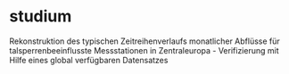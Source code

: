 # studium
Rekonstruktion des typischen Zeitreihenverlaufs monatlicher Abflüsse für talsperrenbeeinflusste Messstationen in Zentraleuropa - Verifizierung mit Hilfe eines global verfügbaren Datensatzes
